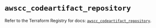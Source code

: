 # `awscc_codeartifact_repository`

Refer to the Terraform Registry for docs: [`awscc_codeartifact_repository`](https://registry.terraform.io/providers/hashicorp/awscc/0.70.0/docs/resources/codeartifact_repository).
